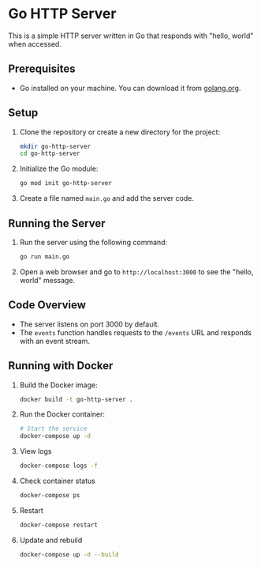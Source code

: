 # Go HTTP Server

This is a simple HTTP server written in Go that responds with "hello, world" when accessed.

## Prerequisites

- Go installed on your machine. You can download it from [golang.org](https://golang.org/dl/).

## Setup

1. Clone the repository or create a new directory for the project:

   ```bash
   mkdir go-http-server
   cd go-http-server
   ```

2. Initialize the Go module:

   ```bash
   go mod init go-http-server
   ```

3. Create a file named `main.go` and add the server code.

## Running the Server

1. Run the server using the following command:

   ```bash
   go run main.go
   ```

2. Open a web browser and go to `http://localhost:3000` to see the "hello, world" message.

## Code Overview

- The server listens on port 3000 by default.
- The `events` function handles requests to the `/events` URL and responds with an event stream.

## Running with Docker

1. Build the Docker image:

   ```bash
   docker build -t go-http-server .
   ```

2. Run the Docker container:

   ```bash
   # Start the service
   docker-compose up -d
   ```

3. View logs

   ```bash
   docker-compose logs -f
   ```

4. Check container status

   ```bash
   docker-compose ps
   ```

5. Restart

   ```bash
   docker-compose restart

   ```

6. Update and rebuild

   ```bash
   docker-compose up -d --build
   ```
